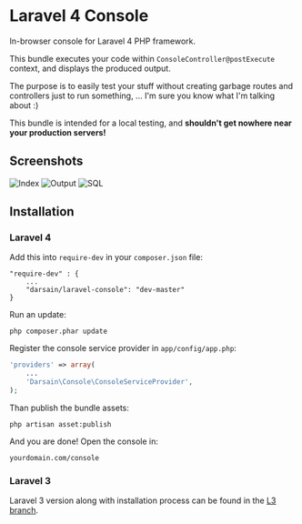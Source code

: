 # Laravel 4 Console

In-browser console for Laravel 4 PHP framework.

This bundle executes your code within `ConsoleController@postExecute` context, and displays the produced output.

The purpose is to easily test your stuff without creating garbage routes and controllers just to run something, ...
I'm sure you know what I'm talking about :)

This bundle is intended for a local testing, and **shouldn't get nowhere near your production servers!**

## Screenshots

![Index](http://i.imgur.com/SaDPurm.png)
![Output](http://i.imgur.com/YezliAi.png)
![SQL](http://i.imgur.com/BLs7wnW.png)

## Installation

### Laravel 4

Add this into `require-dev` in your `composer.json` file:

```
"require-dev" : {
	...
	"darsain/laravel-console": "dev-master"
}
```

Run an update:

```
php composer.phar update
```

Register the console service provider in `app/config/app.php`:

```php
'providers' => array(
	...
	'Darsain\Console\ConsoleServiceProvider',
);
```

Than publish the bundle assets:

```
php artisan asset:publish
```

And you are done! Open the console in:

```
yourdomain.com/console
```

### Laravel 3

Laravel 3 version along with installation process can be found in the [L3 branch](https://github.com/Darsain/laravel-console/tree/L3).
